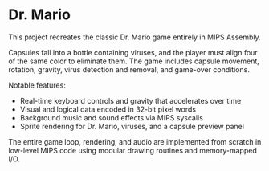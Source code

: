# Dr. Mario

This project recreates the classic Dr. Mario game entirely in MIPS Assembly.

Capsules fall into a bottle containing viruses, and the player must align four of the same color to eliminate them. The game includes capsule movement, rotation, gravity, virus detection and removal, and game-over conditions.

Notable features:
- Real-time keyboard controls and gravity that accelerates over time
- Visual and logical data encoded in 32-bit pixel words
- Background music and sound effects via MIPS syscalls
- Sprite rendering for Dr. Mario, viruses, and a capsule preview panel

The entire game loop, rendering, and audio are implemented from scratch in low-level MIPS code using modular drawing routines and memory-mapped I/O.
